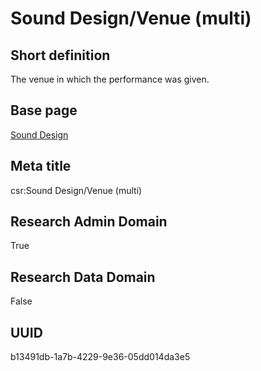 # Sound Design/Venue (multi)
## Short definition
The venue in which the performance was given.
## Base page
[Sound Design](https://github.com/EuroCRIS/CASRAI-Dictionairies/blob/main/Objects/Sound%20Design.md)
## Meta title
csr:Sound Design/Venue (multi)
## Research Admin Domain
True
## Research Data Domain
False
## UUID
b13491db-1a7b-4229-9e36-05dd014da3e5
